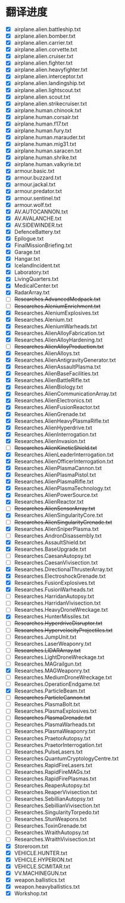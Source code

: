 翻译进度
========

* [x] airplane.alien.battleship.txt
* [x] airplane.alien.bomber.txt
* [x] airplane.alien.carrier.txt
* [x] airplane.alien.corvette.txt
* [x] airplane.alien.cruiser.txt
* [x] airplane.alien.fighter.txt
* [x] airplane.alien.heavyfighter.txt
* [x] airplane.alien.interceptor.txt
* [x] airplane.alien.landingship.txt
* [x] airplane.alien.lightscout.txt
* [x] airplane.alien.scout.txt
* [x] airplane.alien.strikecruiser.txt
* [x] airplane.human.chinook.txt
* [x] airplane.human.corsair.txt
* [x] airplane.human.f17.txt
* [x] airplane.human.fury.txt
* [x] airplane.human.marauder.txt
* [x] airplane.human.mig31.txt
* [x] airplane.human.saracen.txt
* [x] airplane.human.shrike.txt
* [x] airplane.human.valkyrie.txt
* [x] armour.basic.txt
* [x] armour.buzzard.txt
* [x] armour.jackal.txt
* [x] armour.predator.txt
* [x] armour.sentinel.txt
* [x] armour.wolf.txt
* [x] AV.AUTOCANNON.txt
* [x] AV.AVALANCHE.txt
* [x] AV.SIDEWINDER.txt
* [x] DefenceBattery.txt
* [x] Epilogue.txt
* [x] FinalMissionBriefing.txt
* [x] Garage.txt
* [x] Hangar.txt
* [x] IcelandIncident.txt
* [x] Laboratory.txt
* [x] LivingQuarters.txt
* [x] MedicalCenter.txt
* [x] RadarArray.txt
* [ ] ~~Researches.AdvancedMedpack.txt~~
* [ ] ~~Researches.AleniumEnrichment.txt~~
* [x] Researches.AleniumExplosives.txt
* [x] Researches.Alenium.txt
* [x] Researches.AleniumWarheads.txt
* [x] Researches.AlienAlloyFabrication.txt
* [x] Researches.AlienAlloyHardening.txt
* [ ] ~~Researches.AlienAlloyProduction.txt~~
* [x] Researches.AlienAlloys.txt
* [x] Researches.AlienAntigravityGenerator.txt
* [x] Researches.AlienAssaultPlasma.txt
* [x] Researches.AlienBaseFacilities.txt
* [x] Researches.AlienBattleRifle.txt
* [x] Researches.AlienBiology.txt
* [x] Researches.AlienCommunicationArray.txt
* [x] Researches.AlienElectronics.txt
* [x] Researches.AlienFusionReactor.txt
* [x] Researches.AlienGrenade.txt
* [x] Researches.AlienHeavyPlasmaRifle.txt
* [x] Researches.AlienHyperdrive.txt
* [x] Researches.AlienInterrogation.txt
* [x] Researches.AlienInvasion.txt
* [ ] ~~Researches.AlienKineticShield.txt~~
* [x] Researches.AlienLeaderInterrogation.txt
* [x] Researches.AlienOfficerInterrogation.txt
* [x] Researches.AlienPlasmaCannon.txt
* [x] Researches.AlienPlasmaPistol.txt
* [x] Researches.AlienPlasmaRifle.txt
* [x] Researches.AlienPlasmaTechnology.txt
* [x] Researches.AlienPowerSource.txt
* [x] Researches.AlienReactor.txt
* [ ] ~~Researches.AlienSensorArray.txt~~
* [x] Researches.AlienSingularityCore.txt
* [ ] ~~Researches.AlienSingularityGrenade.txt~~
* [x] Researches.AlienSniperPlasma.txt
* [ ] Researches.AndronDisassembly.txt
* [x] Researches.AssaultShield.txt
* [x] Researches.BaseUpgrade.txt
* [ ] Researches.CaesanAutopsy.txt
* [ ] Researches.CaesanVivisection.txt
* [x] Researches.DirectionalThrusterArray.txt
* [x] Researches.ElectroshockGrenade.txt
* [x] Researches.FusionExplosives.txt
* [x] Researches.FusionWarheads.txt
* [ ] Researches.HarridanAutopsy.txt
* [ ] Researches.HarridanVivisection.txt
* [ ] Researches.HeavyDroneWreckage.txt
* [x] Researches.HunterMissiles.txt
* [ ] ~~Researches.HyperdriveDisruptor.txt~~
* [ ] ~~Researches.HypervelocityProjectiles.txt~~
* [ ] Researches.JumpUnit.txt
* [ ] Researches.LaserWeaponry.txt
* [ ] ~~Researches.LIDARArray.txt~~
* [ ] Researches.LightDroneWreckage.txt
* [ ] Researches.MAGrailgun.txt
* [x] Researches.MAGWeaponry.txt
* [ ] Researches.MediumDroneWreckage.txt
* [ ] Researches.OperationEndgame.txt
* [x] Researches.ParticleBeam.txt
* [ ] ~~Researches.ParticleCannon.txt~~
* [ ] Researches.PlasmaBolt.txt
* [ ] Researches.PlasmaExplosives.txt
* [ ] ~~Researches.PlasmaGrenade.txt~~
* [ ] Researches.PlasmaWarheads.txt
* [ ] Researches.PlasmaWeaponry.txt
* [ ] Researches.PraetorAutopsy.txt
* [ ] Researches.PraetorInterrogation.txt
* [ ] Researches.PulseLasers.txt
* [ ] Researches.QuantumCryptologyCentre.txt
* [ ] Researches.RapidFireLasers.txt
* [ ] Researches.RapidFireMAGs.txt
* [ ] Researches.RapidFirePlasmas.txt
* [ ] Researches.ReaperAutopsy.txt
* [ ] Researches.ReaperVivisection.txt
* [ ] Researches.SebillianAutopsy.txt
* [ ] Researches.SebillianVivisection.txt
* [ ] Researches.SingularityTorpedo.txt
* [ ] Researches.StunWeapons.txt
* [ ] Researches.ToxinGrenade.txt
* [ ] Researches.WraithAutopsy.txt
* [ ] Researches.WraithVivisection.txt
* [x] Storeroom.txt
* [x] VEHICLE.HUNTER.txt
* [x] VEHICLE.HYPERION.txt
* [x] VEHICLE.SCIMITAR.txt
* [x] VV.MACHINEGUN.txt
* [x] weapon.ballistics.txt
* [x] weapon.heavyballistics.txt
* [x] Workshop.txt

